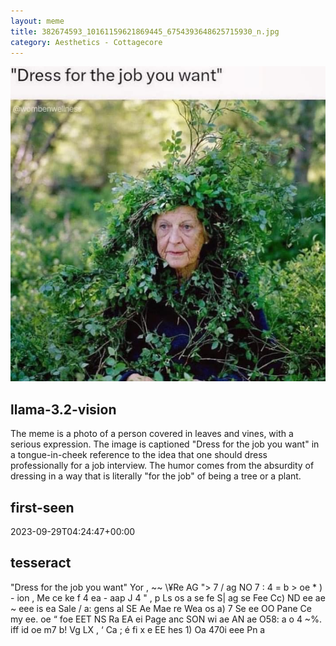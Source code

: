```yaml
---
layout: meme
title: 382674593_10161159621869445_6754393648625715930_n.jpg
category: Aesthetics - Cottagecore
---
```


<div markdown="0"><a href="382674593_10161159621869445_6754393648625715930_n.jpg"><img class="photo" src="382674593_10161159621869445_6754393648625715930_n.jpg" /></a>

<h2>llama-3.2-vision</h2>
<p title="Llama-3.2-11B is a really good model that probably gets the visual details right but doesn't understand literary or media references, and often fails to accurately represent the physical arrangement of objects and the implied relationships between the objects.">The meme is a photo of a person covered in leaves and vines, with a serious expression. The image is captioned &quot;Dress for the job you want&quot; in a tongue-in-cheek reference to the idea that one should dress professionally for a job interview. The humor comes from the absurdity of dressing in a way that is literally &quot;for the job&quot; of being a tree or a plant.</p>

<h2>first-seen</h2>
<p title="Because Git doesn't preserve file modification times, this metadata file contains the file's modification time when it was added to the library.">2023-09-29T04:24:47+00:00</p>

<h2>tesseract</h2>
<p title="Tesseract is often terrible and just gives a lot of nonsense characters, but it used to be the state of the art, and usually it is better at correctly representing text than llama-3.2-vision-11b.">&quot;Dress for the job you want&quot; Yor , ~~ \¥Re AG &quot;&gt; 7 / ag NO 7 : 4 = b &gt; oe * ) - ion , Me ce ke f 4 ea - aap J 4 &quot; , p Ls os a se fe S| ag se Fee Cc) ND ee ae ~ eee is ea Sale / a: gens al SE Ae Mae re Wea os a) 7 Se ee OO Pane Ce my ee. oe “ foe EET NS Ra EA ei Page anc SON wi ae AN ae O58: a o 4 ~%. iff id oe m7 b! Vg LX , ‘ Ca ; é fi x e EE hes 1) Oa 470i eee Pn a</p>

</div>


